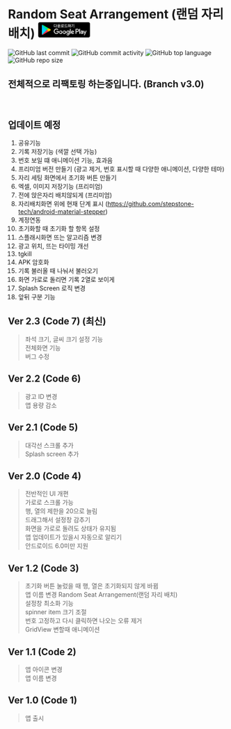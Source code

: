 Random Seat Arrangement (랜덤 자리 배치)  <a href="https://play.google.com/store/apps/details?id=com.seunghyun.randomseats"><img src="/images/download_in_store.svg" width="120"></a>
===================================
![GitHub last commit](https://img.shields.io/github/last-commit/MinSeungHyun/RandomSeatArrangement.svg?color=blue)
![GitHub commit activity](https://img.shields.io/github/commit-activity/m/MinSeungHyun/RandomSeatArrangement.svg?label=commit)
![GitHub top language](https://img.shields.io/github/languages/top/MinSeungHyun/RandomSeatArrangement.svg?color=orange)
![GitHub repo size](https://img.shields.io/github/repo-size/MinSeungHyun/RandomSeatArrangement.svg?color=brightgreen)

## 전체적으로 리팩토링 하는중입니다. (Branch v3.0)
<br>


## 업데이트 예정
1. 공유기능
2. 기록 저장기능 (색깔 선택 가능)
3. 번호 보일 떄 애니메이션 기능, 효과음
5. 프리미엄 버전 만들기 (광고 제거, 번호 표시할 때 다양한 애니메이션, 다양한 테마)
6. 자리 세팅 화면에서 초기화 버튼 만들기
7. 엑셀, 이미지 저장기능 (프리미엄)
8. 전에 앉은자리 배치않되게 (프리미엄)
9. 자리배치화면 위에 현재 단계 표시 (https://github.com/stepstone-tech/android-material-stepper)
10. 계정연동
12. 초기화할 때 초기화 할 항목 설정 
13. 스플래시화면 뜨는 알고리즘 변경
14. 광고 위치, 뜨는 타이밍 개선
16. tgkill 
17. APK 암호화
18. 기록 불러올 때 나눠서 불러오기
19. 화면 가로로 돌리면 기록 2열로 보이게
20. Splash Screen 로직 변경
21. 앞뒤 구분 기능

## Ver 2.3 (Code 7) (최신)
> 좌석 크기, 글씨 크기 설정 기능  
> 전체화면 기능  
> 버그 수정  

## Ver 2.2 (Code 6)
> 광고 ID 변경  
> 앱 용량 감소  

## Ver 2.1 (Code 5) 
> 대각선 스크롤 추가  
> Splash screen 추가  

## Ver 2.0 (Code 4)
> 전반적인 UI 개편  
> 가로로 스크롤 가능  
> 행, 열의 제한을 20으로 늘림  
> 드래그해서 설정창 감추기  
> 화면을 가로로 돌려도 상태가 유지됨  
> 앱 업데이트가 있을시 자동으로 알리기  
> 안드로이드 6.0미만 지원  

## Ver 1.2 (Code 3)
> 초기화 버튼 눌렀을 때 행, 열은 초기화되지 않게 바뀜  
> 앱 이름 변경 Random Seat Arrangement(랜덤 자리 배치)  
> 설정창 최소화 기능  
> spinner item 크기 조절  
> 번호 고정하고 다시 클릭하면 나오는 오류 제거  
> GridView 변할때 애니메이션  

## Ver 1.1 (Code 2)
> 앱 아이콘 변경  
> 앱 이름 변경  

## Ver 1.0 (Code 1)
> 앱 출시  

